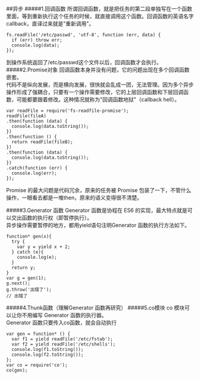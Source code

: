##异步
#####1.回调函数
所谓回调函数，就是把任务的第二段单独写在一个函数里面，等到重新执行这个任务的时候，就直接调用这个函数。回调函数的英语名字callback，直译过来就是"重新调用"。
```
fs.readFile('/etc/passwd', 'utf-8', function (err, data) {
  if (err) throw err;
  console.log(data);
});
```
到操作系统返回了/etc/passwd这个文件以后，回调函数才会执行。
#####2.Promise对象
回调函数本身并没有问题，它的问题出现在多个回调函数嵌套。      
代码不是纵向发展，而是横向发展，很快就会乱成一团，无法管理。因为多个异步操作形成了强耦合，只要有一个操作需要修改，它的上层回调函数和下层回调函数，可能都要跟着修改。这种情况就称为"回调函数地狱"（callback hell）。      
```
var readFile = require('fs-readfile-promise');
readFile(fileA)
.then(function (data) {
  console.log(data.toString());
})
.then(function () {
  return readFile(fileB);
})
.then(function (data) {
  console.log(data.toString());
})
.catch(function (err) {
  console.log(err);
});
```
Promise 的最大问题是代码冗余，原来的任务被 Promise 包装了一下，不管什么操作，一眼看去都是一堆then，原来的语义变得很不清楚。

#####3.Generator 函数
Generator 函数是协程在 ES6 的实现，最大特点就是可以交出函数的执行权（即暂停执行）。      
异步操作需要暂停的地方，都用yield语句注明Generator 函数的执行方法如下。
```
function* gen(x){
  try {
    var y = yield x + 2;
  } catch (e){
    console.log(e);
  }
  return y;
}
var g = gen(1);
g.next();
g.throw('出错了');
// 出错了
```
#####4.Thunk函数（理解Generator 函数再研究）
#####5.co模块
co 模块可以让你不用编写 Generator 函数的执行器。    
Generator 函数只要传入co函数，就会自动执行    
```
var gen = function* () {
  var f1 = yield readFile('/etc/fstab');
  var f2 = yield readFile('/etc/shells');
  console.log(f1.toString());
  console.log(f2.toString());
};
var co = require('co');
co(gen);
```